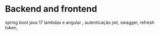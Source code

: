 # Backend and frontend
spring boot java 17 lambdas e angular 
, autenticação jwt, swagger, refresh token, 
